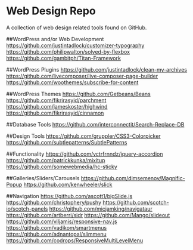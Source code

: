 # Web Design Repo
A collection of web design related tools found on GitHub.

##WordPress and/or Web Development
https://github.com/justintadlock/customizer-typography
https://github.com/philipwalton/solved-by-flexbox
https://github.com/gambitph/Titan-Framework

##WordPress Plugins
https://github.com/justintadlock/clean-my-archives
https://github.com/livecomposer/live-composer-page-builder
https://github.com/woothemes/subscribe-for-content

##WordPress Themes
https://github.com/Getbeans/Beans
https://github.com/fikrirasyid/parchment
https://github.com/jameskoster/highwind
https://github.com/fikrirasyid/cinnamon

##Database Tools
https://github.com/interconnectit/Search-Replace-DB


##Design Tools
https://github.com/gruppler/CSS3-Colorpicker
https://github.com/subtlepatterns/SubtlePatterns

##Functionality
https://github.com/vctrfrnndz/jquery-accordion
https://github.com/patrickkunka/mixitup
https://github.com/somewebmedia/hc-sticky

##Galleries/Sliders/Carousels
https://github.com/dimsemenov/Magnific-Popup
https://github.com/kenwheeler/slick

##Navigation
https://github.com/ascott1/bigSlide.js
https://github.com/christophery/pushy
https://github.com/scotch-io/scotch-panels
https://github.com/micjamking/navigataur
https://github.com/artberri/sidr
https://github.com/Mango/slideout
https://github.com/viljamis/responsive-nav.js
https://github.com/vadikom/smartmenus
https://github.com/adnantopal/slimmenu
https://github.com/codrops/ResponsiveMultiLevelMenu



